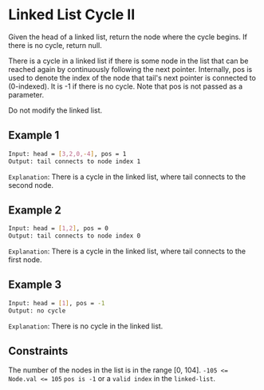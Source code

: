 # Linked List Cycle II

Given the head of a linked list, return the node where the cycle begins. If there is no cycle, return null.

There is a cycle in a linked list if there is some node in the list that can be reached again by continuously following the next pointer. Internally, pos is used to denote the index of the node that tail's next pointer is connected to (0-indexed). It is -1 if there is no cycle. Note that pos is not passed as a parameter.

Do not modify the linked list.

## Example 1

```bash
Input: head = [3,2,0,-4], pos = 1
Output: tail connects to node index 1
```

`Explanation`: There is a cycle in the linked list, where tail connects to the second node.

## Example 2

```bash
Input: head = [1,2], pos = 0
Output: tail connects to node index 0
```

`Explanation`: There is a cycle in the linked list, where tail connects to the first node.

## Example 3

```bash
Input: head = [1], pos = -1
Output: no cycle
```

`Explanation`: There is no cycle in the linked list.

## Constraints

The number of the nodes in the list is in the range [0, 104].
`-105 <= Node.val <= 105`
`pos is -1` or a `valid index` in the `linked-list`.
